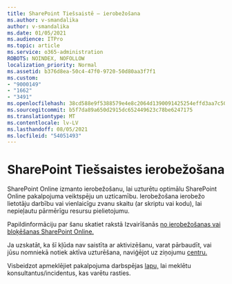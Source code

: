 ```yaml
---
title: SharePoint Tiešsaistē — ierobežošana
ms.author: v-smandalika
author: v-smandalika
ms.date: 01/05/2021
ms.audience: ITPro
ms.topic: article
ms.service: o365-administration
ROBOTS: NOINDEX, NOFOLLOW
localization_priority: Normal
ms.assetid: b376d8ea-50c4-47f0-9720-50d80aa3f7f1
ms.custom:
- "9000149"
- "1662"
- "3491"
ms.openlocfilehash: 38cd588e9f5388579e4e8c2064d1390091425254effd3aa7c50c4f2cbc80ce53
ms.sourcegitcommit: b5f7da89a650d2915dc652449623c78be6247175
ms.translationtype: MT
ms.contentlocale: lv-LV
ms.lasthandoff: 08/05/2021
ms.locfileid: "54051493"
---
```

# <a name="sharepoint-online-throttling"></a>SharePoint Tiešsaistes ierobežošana

SharePoint Online izmanto ierobežošanu, lai uzturētu optimālu SharePoint Online pakalpojuma veiktspēju un uzticamību. Ierobežošana ierobežo lietotāju darbību vai vienlaicīgu zvanu skaitu (ar skriptu vai kodu), lai nepieļautu pārmērīgu resursu pielietojumu. 

Papildinformāciju par šanu skatiet rakstā Izvairīšanās [no ierobežošanas vai bloķēšanas SharePoint Online.](https://docs.microsoft.com/sharepoint/dev/general-development/how-to-avoid-getting-throttled-or-blocked-in-sharepoint-online)

Ja uzskatāt, ka šī kļūda nav saistīta ar aktivizēšanu, varat pārbaudīt, vai jūsu nomniekā notiek aktīva uzturēšana, naviģējot uz ziņojumu [centru.](https://portal.office.com/adminportal/home#/MessageCenter)

 Visbeidzot apmeklējiet pakalpojuma darbspējas [lapu,](https://portal.office.com/adminportal/home#/servicehealth) lai meklētu konsultantus/incidentus, kas varētu rasties.


